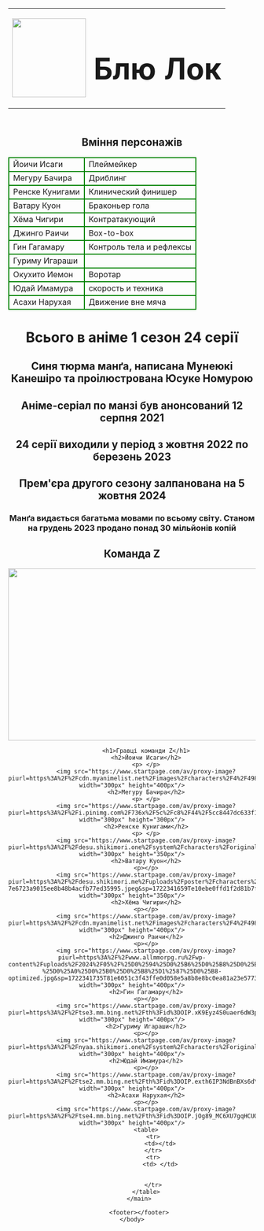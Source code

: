 <html>
    <head>
        <title>
            Назва сайту у вікні браузера 
        </title>
    </head>
    <body style="text-align:center">
        <header>
            <table>
                <tr>
                    <td>    <img width="150px"height="160" src="https://www.startpage.com/av/proxy-image?piurl=https%3A%2F%2Fstatic-libria.weekstorm.one%2Fstorage%2Freleases%2Fposters%2F9278%2FnF9lqBjHcDZ4ZEYD__cac4f0c5067870276caa0ef55ba0bc19.jpg&sp=1722341988T983f77d090941239e14d47951fc05fc5c0d056b6275b67d02d0ca7c700803879"/> </td>
                    <td>    <h1 style="font-size:60px">Блю Лок</h1> </td>
                </tr>
            </table>
        </header>
         <h2>Вміння персонажів</h2>
        <table style="border:1px dark;border-collapse:collapse;">
            <tr style="border:2px solid green">
                <td style="border:2px solid green">Йоичи Исаги</td>
                <td style="border:2px solid green">Плеймейкер</td>
            </tr>
            <tr style="border:2px solid green">
                <td style="border:2px solid green">Мегуру Бачира</td>
                <td style="border:2px solid green">Дриблинг</td>
            </tr>
            <tr style="border:2px solid dark">
                <td style="border:2px solid green">Ренске Кунигами</td>
                <td style="border:2px solid green">Клинический финишер</td>
            </tr>
            <tr>
                <td style="border:2px solid green">Ватару Куон</td>
                <td style="border:2px solid green">Браконьер гола</td>
            </tr>
            <tr>
                <td style="border:2px solid green">Хёма Чигири</td>
                <td style="border:2px solid green">Контратакующий </td>
            </tr>
            <tr>
                <td style="border:2px solid green">Джинго Раичи</td>
                <td style="border:2px solid green">Box-to-box</td>
            </tr>
            <tr>
                <td style="border:2px solid green">Гин Гагамару</td>
                <td style="border:2px solid green">Контроль тела и рефлексы</td>
            </tr>
            <tr>
                <td style="border:2px solid green">Гуриму Игараши</td>
                <td style="border:2px solid green"></td>
            </tr>
            <tr>
                <td style="border:2px solid green">Окухито Иемон</td>
                <td style="border:2px solid green">Воротар</td>
            </tr>
            <tr>
                <td style="border:2px solid green">Юдай Имамура</td>
                <td style="border:2px solid green">скорость и техника</td>
            </tr>
            <tr>
                <td style="border:2px solid green">Асахи Нарухая</td>
                <td style="border:2px solid green">Движение вне мяча</td>
            </tr>
        </table>
        <h1>Всього в аніме 1 сезон 24 серії</h1>
        <h2>Синя тюрма манґа, написана Мунеюкі Канешіро та проілюстрована Юсуке Номурою</h2>
        <h2>Аніме-серіал по манзі був анонсований 12 серпня 2021</h2>
        <h2>24 серії виходили у період з жовтня 2022 по березень 2023</h2>
        <h2>Прем'єра другого сезону залпанована на 5 жовтня 2024</h2>
        <h3>Манґа видається багатьма мовами по всьому світу. Станом на грудень 2023 продано понад 30 мільйонів копій</h3>
        <main>
            <h2>Команда Z</h2>
            <p> </p>
            <img src="https://www.startpage.com/av/proxy-image?piurl=https%3A%2F%2Fstaticg.sportskeeda.com%2Feditor%2F2022%2F12%2F88b88-16712979894247-1920.jpg&sp=1722341571T84a1f86905a8c7cb92fc0c9f3cbe8fcdbf43718562c60607db4dab9214d21ef5" width="550px" height="350px"/>

            <h1>Гравці команди Z</h1>
            <h2>Йоичи Исаги</h2>
            <p> </p>
            <img src="https://www.startpage.com/av/proxy-image?piurl=https%3A%2F%2Fcdn.myanimelist.net%2Fimages%2Fcharacters%2F4%2F498285.jpg&sp=1722341435T5c80d131cd36c961770524f1123c0e3b388dc0777a7b21a056fd7ca0b603adb1" width="300px" height="400px"/>
            <h2>Мегуру Бачира</h2>
            <p> </p>
            <img src="https://www.startpage.com/av/proxy-image?piurl=https%3A%2F%2Fi.pinimg.com%2F736x%2F5c%2Fc8%2F44%2F5cc8447dc633f1542d1cfaac1c18d6da.jpg&sp=1722341513T3d67a6b9bc9b8e09fb7a4f9353645ba273333f86e9d6216ebc5bd630ff7822f5" width="300px" height="300px"/>
            <h2>Ренске Кунигами</h2>
            <p> </p>
            <img src="https://www.startpage.com/av/proxy-image?piurl=https%3A%2F%2Fdesu.shikimori.one%2Fsystem%2Fcharacters%2Foriginal%2F178718.jpg%3F1673721744&sp=1722341625T7d84e09ed4471d682120792ce5ff565776b3d1ecbfda5375bbac8be8c1158413" width="300px" height="350px"/>
            <h2>Ватару Куон</h2>
            <p></p>
            <img src="https://www.startpage.com/av/proxy-image?piurl=https%3A%2F%2Fdesu.shikimori.me%2Fuploads%2Fposter%2Fcharacters%2F178724%2Fmain_alt-7e6723a9015ee8b48b4acfb77ed35995.jpeg&sp=1722341659Te10ebe0ffd1f2d81b7f651780929a9df8898784d82d0c6380854076ef2a68058" width="300px" height="350px"/>
            <h2>Хёма Чигири</h2>
            <p></p>
            <img src="https://www.startpage.com/av/proxy-image?piurl=https%3A%2F%2Fcdn.myanimelist.net%2Fimages%2Fcharacters%2F4%2F498286.jpg&sp=1722341699T7e7e8ff4ceb0f079d6d5cd92a94eefb02b0260efe5fd1759f151016032ee32bd" width="300px" height="400px"/>
            <h2>Джинго Раичи</h2>
            <p></p>
            <img src="https://www.startpage.com/av/proxy-image?piurl=https%3A%2F%2Fwww.allmmorpg.ru%2Fwp-content%2Fuploads%2F2024%2F05%2F%25D0%2594%25D0%25B6%25D0%25B8%25D0%25BD%25D0%25B3%25D0%25BE-%25D0%25A0%25D0%25B0%25D0%25B8%25D1%2587%25D0%25B8-optimized.jpg&sp=1722341735T81e6051c3f43ffe0d058e5a8b8e8bc0ea81a23e5773d1f05393729820d4b0f68" width="300px" height="400px"/>
            <h2>Гин Гагамару</h2>
            <p></p>
            <img src="https://www.startpage.com/av/proxy-image?piurl=https%3A%2F%2Ftse3.mm.bing.net%2Fth%3Fid%3DOIP.xK9Eyz4S0uaer6dW3px6UAAAAA%26pid%3DApi&sp=1722341827Tbca66d2e399461f44616225371630f86ec901fa6842eff675562dabf91e91992" width="300px" height="400px"/>
            <h2>Гуриму Игараши</h2>
            <p></p>
            <img src="https://www.startpage.com/av/proxy-image?piurl=https%3A%2F%2Fnyaa.shikimori.one%2Fsystem%2Fcharacters%2Foriginal%2F178710.jpg%3F1665589649&sp=1722341872T0de972f0b6a5b2340a3349af220f7afa4827b9c2f6e715bfc486ca75cce4a1ee" width="300px" height="400px"/>
            <h2>Юдай Имамура</h2>
            <p></p>
            <img src="https://www.startpage.com/av/proxy-image?piurl=https%3A%2F%2Ftse2.mm.bing.net%2Fth%3Fid%3DOIP.exth6IP3NdBnBXs6dYWP8AAAAA%26pid%3DApi&sp=1722341898T35a62c7c76fa562540319e15de111932cf3abb8fd6ad57e3e98ab58f7fc12404" width="300px" height="400px"/>
            <h2>Асахи Нарухая</h2>
            <p></p>
            <img src="https://www.startpage.com/av/proxy-image?piurl=https%3A%2F%2Ftse4.mm.bing.net%2Fth%3Fid%3DOIP.jOg89_MC6XU7gqHCUQhVWQAAAA%26pid%3DApi&sp=1722341942Tf88f627ac55e209257364226a20b1e7b4faa5eb06f485ca5c5a3158bac8519f5" width="300px" height="400px"/>
            <table>
                <tr>
                    <td></td>
                </tr>
                <tr>
                    <td> </td>


                </tr>
            </table>
        </main>

        <footer></footer>
    </body>
</html>
